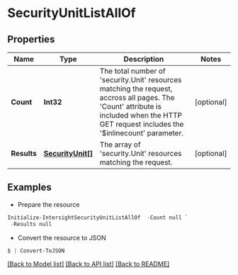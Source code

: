 # SecurityUnitListAllOf
## Properties

Name | Type | Description | Notes
------------ | ------------- | ------------- | -------------
**Count** | **Int32** | The total number of &#39;security.Unit&#39; resources matching the request, accross all pages. The &#39;Count&#39; attribute is included when the HTTP GET request includes the &#39;$inlinecount&#39; parameter. | [optional] 
**Results** | [**SecurityUnit[]**](SecurityUnit.md) | The array of &#39;security.Unit&#39; resources matching the request. | [optional] 

## Examples

- Prepare the resource
```powershell
Initialize-IntersightSecurityUnitListAllOf  -Count null `
 -Results null
```

- Convert the resource to JSON
```powershell
$ | Convert-ToJSON
```

[[Back to Model list]](../README.md#documentation-for-models) [[Back to API list]](../README.md#documentation-for-api-endpoints) [[Back to README]](../README.md)

